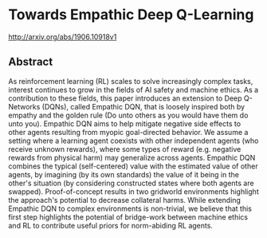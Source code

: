 # Towards Empathic Deep Q-Learning
http://arxiv.org/abs/1906.10918v1
## Abstract
As reinforcement learning (RL) scales to solve increasingly complex tasks, interest continues to grow in the fields of AI safety and machine ethics. As a contribution to these fields, this paper introduces an extension to Deep Q-Networks (DQNs), called Empathic DQN, that is loosely inspired both by empathy and the golden rule (Do unto others as you would have them do unto you). Empathic DQN aims to help mitigate negative side effects to other agents resulting from myopic goal-directed behavior. We assume a setting where a learning agent coexists with other independent agents (who receive unknown rewards), where some types of reward (e.g. negative rewards from physical harm) may generalize across agents. Empathic DQN combines the typical (self-centered) value with the estimated value of other agents, by imagining (by its own standards) the value of it being in the other's situation (by considering constructed states where both agents are swapped). Proof-of-concept results in two gridworld environments highlight the approach's potential to decrease collateral harms. While extending Empathic DQN to complex environments is non-trivial, we believe that this first step highlights the potential of bridge-work between machine ethics and RL to contribute useful priors for norm-abiding RL agents.